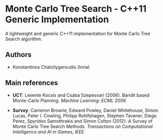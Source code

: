 Monte Carlo Tree Search - C++11 Generic Implementation
=======================================================

A lightweight and generic C++11 implementation for Monte Carlo Tree Search algorithm.

Authors
------
- Konstantinos Chatzilygeroudis (Inria)

Main references
---------------

- **UCT**: Levente Kocsis and Csaba Szepesvari (2006). Bandit based Monte-Carlo Planning. *Machine Learning: ECML 2006*

- **Survey**: Cameron Browne, Edward Powley, Daniel Whitehouse, Simon Lucas, Peter I. Cowling, Philipp Rohlfshagen, Stephen Tavener, Diego Perez, Spyridon Samothrakis and Simon Colton (2012). A Survey of Monte Carlo Tree Search Methods. *Transactions on Computational Intelligence and AI in Games, IEEE.*

